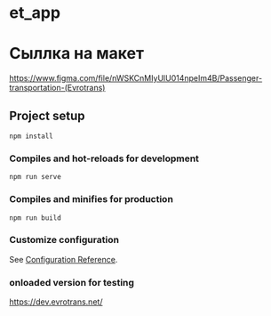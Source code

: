 # et_app

# Сыллка на макет

https://www.figma.com/file/nWSKCnMIyUlU014npeIm4B/Passenger-transportation-(Evrotrans)

## Project setup
```
npm install
```

### Compiles and hot-reloads for development
```
npm run serve
```

### Compiles and minifies for production
```
npm run build
```

### Customize configuration
See [Configuration Reference](https://cli.vuejs.org/config/).

### onloaded version for testing
https://dev.evrotrans.net/
